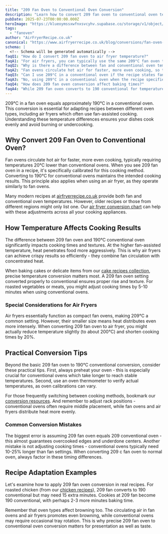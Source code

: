 ```yaml
---
title: "209 Fan Oven to Conventional Oven Conversion"
description: "Learn how to convert 209 fan oven to conventional oven temps for perfect baking every time with our easy temperature guide."
pubDate: 2025-07-23T00:00:00.000Z
heroImage: "https://klueoymssxwfnxsvcyhv.supabase.co/storage/v1/object/public/Shmucket/209-fan-oven-to-conventional-oven-conversion.png"
tags:
  - "fanoven"
author: "AirFryerRecipe.co.uk"
canonical: "https://www.airfryerrecipe.co.uk/blog/conversions/fan-oven-to-conventional-oven/209-fan-oven-to-conventional-oven-conversion"
schema: |
  <!-- Schema will be generated automatically -->
faqQ1: "How do I convert 209 fan oven to air fryer temperature?"
faqA1: "For air fryers, you can typically use the same 209°C fan oven temperature as they both use circulating hot air. However, reduce cooking time by about 20% as air fryers cook more efficiently in their compact space."
faqQ2: "Why is there a difference between fan and conventional oven temperatures?"
faqA2: "Fan ovens circulate hot air for faster, more even cooking, so they can achieve the same results at lower temperatures (about 20°C less) than conventional ovens. This explains why 209 fan oven converts to 190 conventional."
faqQ3: "Can I use 209°C in a conventional oven if the recipe states fan oven?"
faqA3: "No, using 209°C in a conventional oven when the recipe specifies fan oven will likely overcook your food. Always convert fan oven temperatures down by about 20°C for conventional ovens to maintain proper cooking results."
faqQ4: "How does 209 fan oven conversion affect baking times?"
faqA4: "While 209 fan oven converts to 190 conventional for temperature, cooking times typically increase by 10-25% in conventional ovens. The exact adjustment depends on the dish - check for doneness a few minutes before the original recipe time."
---
```

<p>209°C in a fan oven equals approximately 190°C in a conventional oven. This conversion is essential for adapting recipes between different oven types, including air fryers which often use fan-assisted cooking. Understanding these temperature differences ensures your dishes cook evenly and avoid burning or undercooking.</p>

<h2>Why Convert 209 Fan Oven to Conventional Oven?</h2>
<p>Fan ovens circulate hot air for faster, more even cooking, typically requiring temperatures 20°C lower than conventional ovens. When you see 209 fan oven in a recipe, it's specifically calibrated for this cooking method. Converting to 190°C for conventional ovens maintains the intended cooking results. This principle also applies when using an air fryer, as they operate similarly to fan ovens.</p>
<p>Many modern recipes at <a href=https://www.airfryerrecipe.co.uk/recipes>airfryerrecipe.co.uk</a> provide both fan and conventional oven temperatures. However, older recipes or those from different regions might only list one. Our <a href=https://www.airfryerrecipe.co.uk/air-fryer-conversion-chart>air fryer conversion chart</a> can help with these adjustments across all your cooking appliances.</p>

<h2>How Temperature Affects Cooking Results</h2>
<p>The difference between 209 fan oven and 190°C conventional oven significantly impacts cooking times and textures. At the higher fan-assisted temperature, heat penetrates food more aggressively. This is why air fryers can achieve crispy results so efficiently - they combine fan circulation with concentrated heat.</p>
<p>When baking cakes or delicate items from our <a href=https://www.airfryerrecipe.co.uk/recipe-category/cakes>cake recipes collection</a>, precise temperature conversion matters most. A 209 fan oven setting converted properly to conventional ensures proper rise and texture. For roasted vegetables or meats, you might adjust cooking times by 5-10 minutes when using conventional ovens.</p>

<h3>Special Considerations for Air Fryers</h3>
<p>Air fryers essentially function as compact fan ovens, making 209°C a common setting. However, their smaller size means heat distributes even more intensely. When converting 209 fan oven to air fryer, you might actually reduce temperature slightly (to about 200°C) and shorten cooking times by 20%.</p>

<h2>Practical Conversion Tips</h2>
<p>Beyond the basic 209 fan oven to 190°C conventional conversion, consider these practical tips. First, always preheat your oven - this is especially crucial for conventional ovens which take longer to reach stable temperatures. Second, use an oven thermometer to verify actual temperatures, as oven calibrations can vary.</p>
<p>For those frequently switching between cooking methods, bookmark our <a href=https://www.airfryerrecipe.co.uk/air-fryer-conversion-chart>conversion resources</a>. And remember to adjust rack positions - conventional ovens often require middle placement, while fan ovens and air fryers distribute heat more evenly.</p>

<h3>Common Conversion Mistakes</h3>
<p>The biggest error is assuming 209 fan oven equals 209 conventional oven - this almost guarantees overcooked edges and underdone centers. Another mistake is not adjusting cooking times - conventional ovens typically need 10-25% longer than fan settings. When converting 209 c fan oven to normal oven, always factor in these timing differences.</p>

<h2>Recipe Adaptation Examples</h2>
<p>Let's examine how to apply 209 fan oven conversion in real recipes. For roasted chicken (from our <a href=https://www.airfryerrecipe.co.uk/recipe-category/chicken>chicken recipes</a>), 209 fan converts to 190 conventional but may need 15 extra minutes. Cookies at 209 fan become 190 conventional, with perhaps 2-3 more minutes baking time.</p>
<p>Remember that oven types affect browning too. The circulating air in fan ovens and air fryers promotes even browning, while conventional ovens may require occasional tray rotation. This is why precise 209 fan oven to conventional oven conversion matters for presentation as well as taste.</p>
